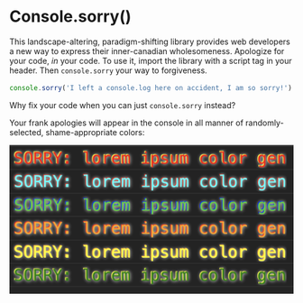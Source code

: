 # Console.sorry()

This landscape-altering, paradigm-shifting library provides web developers a new way to express their inner-canadian wholesomeness. Apologize for your code, _in_ your code. To use it, import the library with a script tag in your header. Then `console.sorry` your way to forgiveness.

```js
console.sorry('I left a console.log here on accident, I am so sorry!')
```

Why fix your code when you can just `console.sorry` instead?

Your frank apologies will appear in the console in all manner of randomly-selected, shame-appropriate colors:

![sorry](./assets/sorry.png)

